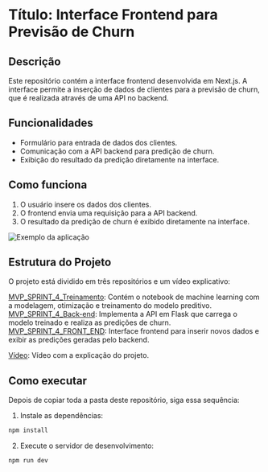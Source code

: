 # Título: Interface Frontend para Previsão de Churn

## Descrição

Este repositório contém a interface frontend desenvolvida em Next.js. A interface permite a inserção de dados de clientes para a previsão de churn, que é realizada através de uma API no backend.

## Funcionalidades

- Formulário para entrada de dados dos clientes.
- Comunicação com a API backend para predição de churn.
- Exibição do resultado da predição diretamente na interface.

## Como funciona

1. O usuário insere os dados dos clientes.
2. O frontend envia uma requisição para a API backend.
3. O resultado da predição de churn é exibido diretamente na interface.

![Exemplo da aplicação](https://drive.google.com/uc?export=view&id=1SyLSClYQzteZPm3uuRjD96Kr1lzOi3-b)

## Estrutura do Projeto

O projeto está dividido em três repositórios e um vídeo explicativo:

[MVP_SPRINT_4_Treinamento](https://github.com/Luca-sketch/MVP_SPRINT_4_Treinamento.git): Contém o notebook de machine learning com a modelagem, otimização e treinamento do modelo preditivo. 
[MVP_SPRINT_4_Back-end](https://github.com/Luca-sketch/MVP_SPRINT_4_Back-End.git): Implementa a API em Flask que carrega o modelo treinado e realiza as predições de churn.
[MVP_SPRINT_4_FRONT_END](https://github.com/Luca-sketch/MVP_SPRINT_4_Front-End.git): Interface frontend para inserir novos dados e exibir as predições geradas pelo backend.

[Vídeo](https://drive.google.com/file/d/1HQgQcQTmpStFg4wwNPHoap9S59pVbp0I/view?usp=drive_link): Vídeo com a explicação do projeto.

## Como executar

Depois de copiar toda a pasta deste repositório, siga essa sequência:

1. Instale as dependências:
```bash
npm install
```
2. Execute o servidor de desenvolvimento:
```bash
npm run dev
```
